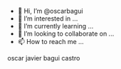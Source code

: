 - 👋 Hi, I’m @oscarbagui
- 👀 I’m interested in ...
- 🌱 I’m currently learning ...
- 💞️ I’m looking to collaborate on ...
- 📫 How to reach me ...

<!---
oscarbagui/oscarbagui is a ✨ special ✨ repository because its `README.md` (this file) appears on your GitHub profile.
You can click the Preview link to take a look at your changes.
--->oscar javier bagui castro 
